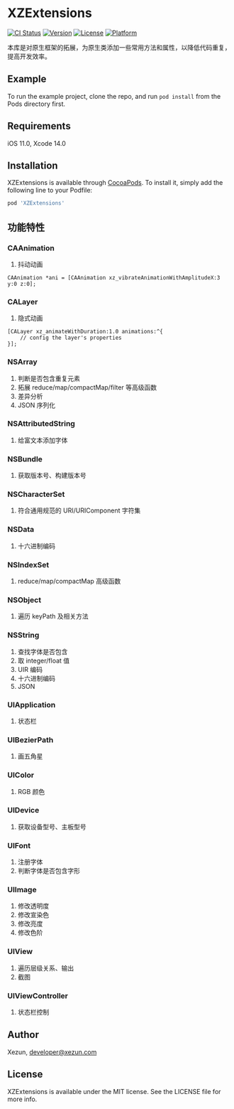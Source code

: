 # XZExtensions

[![CI Status](https://img.shields.io/travis/xezun/XZExtensions.svg?style=flat)](https://travis-ci.org/xezun/XZExtensions)
[![Version](https://img.shields.io/cocoapods/v/XZExtensions.svg?style=flat)](https://cocoapods.org/pods/XZExtensions)
[![License](https://img.shields.io/cocoapods/l/XZExtensions.svg?style=flat)](https://cocoapods.org/pods/XZExtensions)
[![Platform](https://img.shields.io/cocoapods/p/XZExtensions.svg?style=flat)](https://cocoapods.org/pods/XZExtensions)

本库是对原生框架的拓展，为原生类添加一些常用方法和属性，以降低代码重复，提高开发效率。

## Example

To run the example project, clone the repo, and run `pod install` from the Pods directory first.

## Requirements

iOS 11.0, Xcode 14.0

## Installation

XZExtensions is available through [CocoaPods](https://cocoapods.org). To install it, simply add the following line to your Podfile:

```ruby
pod 'XZExtensions'
```

## 功能特性

### CAAnimation

1. 抖动动画

```objc
CAAnimation *ani = [CAAnimation xz_vibrateAnimationWithAmplitudeX:3 y:0 z:0];
```

### CALayer

1. 隐式动画

```objc
[CALayer xz_animateWithDuration:1.0 animations:^{
    // config the layer's properties
}];
```

### NSArray

1. 判断是否包含重复元素
2. 拓展 reduce/map/compactMap/filter 等高级函数
3. 差异分析
4. JSON 序列化

### NSAttributedString

1. 给富文本添加字体

### NSBundle

1. 获取版本号、构建版本号

### NSCharacterSet

1. 符合通用规范的 URI/URIComponent 字符集

### NSData

1. 十六进制编码

### NSIndexSet

1. reduce/map/compactMap 高级函数

### NSObject

1. 遍历 keyPath 及相关方法


### NSString

1. 查找字体是否包含
2. 取 integer/float 值
4. UIR 编码
6. 十六进制编码
7. JSON


### UIApplication

1. 状态栏


### UIBezierPath

1. 画五角星


### UIColor

1. RGB 颜色

### UIDevice

1. 获取设备型号、主板型号

### UIFont

1. 注册字体
2. 判断字体是否包含字形

### UIImage

1. 修改透明度
2. 修改宣染色
3. 修改亮度
4. 修改色阶

### UIView

1. 遍历层级关系、输出
2. 截图

### UIViewController

1. 状态栏控制






## Author

Xezun, developer@xezun.com

## License

XZExtensions is available under the MIT license. See the LICENSE file for more info.
